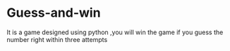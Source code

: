 # Guess-and-win
It is a game designed using python ,you will win the game if you guess the number right within three attempts
